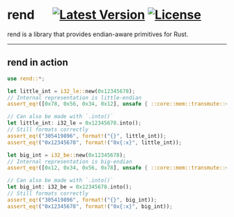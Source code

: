 # rend &emsp; [![Latest Version]][crates.io] [![License]][license path]

[Latest Version]: https://img.shields.io/crates/v/rend.svg
[crates.io]: https://crates.io/crates/rend
[License]: https://img.shields.io/badge/license-MIT-blue.svg
[license path]: https://github.com/djkoloski/rend/blob/master/LICENSE

rend is a library that provides endian-aware primitives for Rust.

---

## rend in action

```rust
use rend::*;

let little_int = i32_le::new(0x12345678);
// Internal representation is little-endian
assert_eq!([0x78, 0x56, 0x34, 0x12], unsafe { ::core::mem::transmute::<_, [u8; 4]>(little_int) });

// Can also be made with `.into()`
let little_int: i32_le = 0x12345678.into();
// Still formats correctly
assert_eq!("305419896", format!("{}", little_int));
assert_eq!("0x12345678", format!("0x{:x}", little_int));

let big_int = i32_be::new(0x12345678);
// Internal representation is big-endian
assert_eq!([0x12, 0x34, 0x56, 0x78], unsafe { ::core::mem::transmute::<_, [u8; 4]>(big_int) });

// Can also be made with `.into()`
let big_int: i32_be = 0x12345678.into();
// Still formats correctly
assert_eq!("305419896", format!("{}", big_int));
assert_eq!("0x12345678", format!("0x{:x}", big_int));
```
